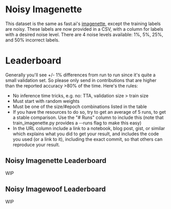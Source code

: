 # Noisy Imagenette

This dataset is the same as fast.ai's [imagenette](https://github.com/fastai/imagenette), except the training labels are noisy. These labels are now provided in a CSV, with a column for labels with a desired noise level. There are 4 noise levels available: 1%, 5%, 25%, and 50% incorrect labels.

# Leaderboard

Generally you'll see +/- 1% differences from run to run since it's quite a small validation set. So please only send in contributions that are higher than the reported accuracy >80% of the time. Here's the rules:

* No inference time tricks, e.g. no: TTA, validation size > train size
* Must start with random weights
* Must be one of the size/#epoch combinations listed in the table
* If you have the resources to do so, try to get an average of 5 runs, to get a stable comparison. Use the "# Runs" column to include this (note that train_imagenette.py provides a --runs flag to make this easy)
* In the URL column include a link to a notebook, blog post, gist, or similar which explains what you did to get your result, and includes the code you used (or a link to it), including the exact commit, so that others can reproduce your result.

## Noisy Imagenette Leaderboard

WIP

## Noisy Imagewoof Leaderboard

WIP
